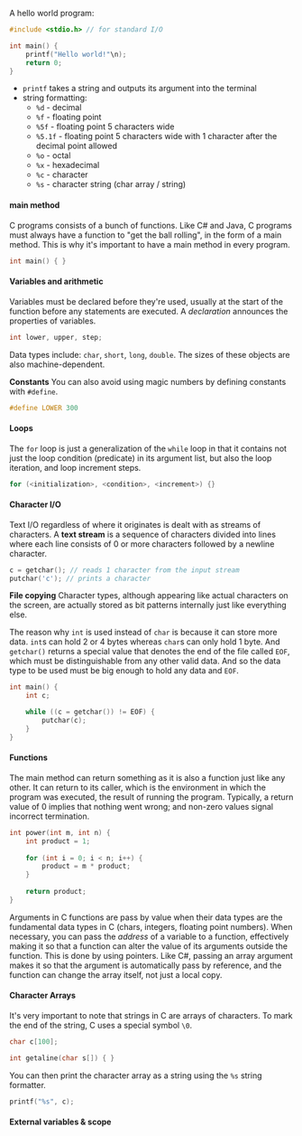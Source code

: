 A hello world program:
```c
#include <stdio.h> // for standard I/O

int main() {
	printf("Hello world!"\n);
	return 0;
}
```

- `printf` takes a string and outputs its argument into the terminal
- string formatting:
	- `%d` - decimal
	- `%f` - floating point
	- `%5f` - floating point 5 characters wide
	- `%5.1f` - floating point 5 characters wide with 1 character after the decimal point allowed
	- `%o` - octal
	- `%x` - hexadecimal
	- `%c` - character
	- `%s` - character string (char array / string)
	
#### main method
C programs consists of a bunch of functions. Like C# and Java, C programs must always have a function to "get the ball rolling", in the form of a main method. This is why it's important to have a main method in every program.
```c
int main() { }
```

#### Variables and arithmetic
Variables must be declared before they're used, usually at the start of the function before any statements are executed. A *declaration* announces the properties of variables.

```c
int lower, upper, step;
```

Data types include: `char`, `short`, `long`, `double`. The sizes of these objects are also machine-dependent.

**Constants**
You can also avoid using magic numbers by defining constants with `#define`.
```c
#define LOWER 300
```

#### Loops
The `for` loop is just a generalization of the `while` loop in that it contains not just the loop condition (predicate) in its argument list, but also the loop iteration, and loop increment steps.

```c
for (<initialization>, <condition>, <increment>) {}
```

#### Character I/O
Text I/O regardless of where it originates is dealt with as streams of characters. A **text stream** is a sequence of characters divided into lines where each line consists of 0 or more characters followed by a newline character.

```c
c = getchar(); // reads 1 character from the input stream
putchar('c'); // prints a character
```

**File copying**
Character types, although appearing like actual characters on the screen, are actually stored as bit patterns internally just like everything else.  

The reason why `int` is used instead of `char` is because it can store more data. `int`s can hold 2 or 4 bytes whereas `char`s can only hold 1 byte. And `getchar()` returns a special value that denotes the end of the file called `EOF`, which must be distinguishable from any other valid data. And so the data type to be used must be big enough to hold any data and `EOF`.

```c
int main() {
	int c;

	while ((c = getchar()) != EOF) {
		putchar(c);
	}
}
```

#### Functions
The main method can return something as it is also a function just like any other. It can return to its caller, which is the environment in which the program was executed, the result of running the program. Typically, a return value of 0 implies that nothing went wrong; and non-zero values signal incorrect termination.

```c
int power(int m, int n) {
	int product = 1;
	
	for (int i = 0; i < n; i++) {
		product = m * product;
	}
	
	return product;
}
```

Arguments in C functions are pass by value when their data types are the fundamental data types in C (chars, integers, floating point numbers). When necessary, you can pass the *address* of a variable to a function, effectively making it so that a function can alter the value of its arguments outside the function. This is done by using pointers. Like C#, passing an array argument makes it so that the argument is automatically pass by reference, and the function can change the array itself, not just a local copy.

#### Character Arrays
It's very important to note that strings in C are arrays of characters. To mark the end of the string, C uses a special symbol `\0`.
```c
char c[100];

int getaline(char s[]) { }
```

You can then print the character array as a string using the `%s` string formatter.
```c
printf("%s", c);
```

#### External variables & scope
